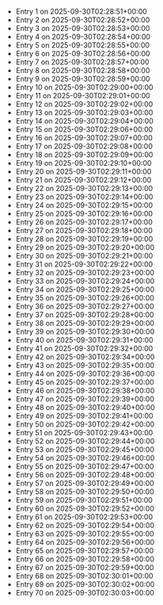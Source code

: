 - Entry 1 on 2025-09-30T02:28:51+00:00
- Entry 2 on 2025-09-30T02:28:52+00:00
- Entry 3 on 2025-09-30T02:28:53+00:00
- Entry 4 on 2025-09-30T02:28:54+00:00
- Entry 5 on 2025-09-30T02:28:55+00:00
- Entry 6 on 2025-09-30T02:28:56+00:00
- Entry 7 on 2025-09-30T02:28:57+00:00
- Entry 8 on 2025-09-30T02:28:58+00:00
- Entry 9 on 2025-09-30T02:28:59+00:00
- Entry 10 on 2025-09-30T02:29:00+00:00
- Entry 11 on 2025-09-30T02:29:01+00:00
- Entry 12 on 2025-09-30T02:29:02+00:00
- Entry 13 on 2025-09-30T02:29:03+00:00
- Entry 14 on 2025-09-30T02:29:04+00:00
- Entry 15 on 2025-09-30T02:29:06+00:00
- Entry 16 on 2025-09-30T02:29:07+00:00
- Entry 17 on 2025-09-30T02:29:08+00:00
- Entry 18 on 2025-09-30T02:29:09+00:00
- Entry 19 on 2025-09-30T02:29:10+00:00
- Entry 20 on 2025-09-30T02:29:11+00:00
- Entry 21 on 2025-09-30T02:29:12+00:00
- Entry 22 on 2025-09-30T02:29:13+00:00
- Entry 23 on 2025-09-30T02:29:14+00:00
- Entry 24 on 2025-09-30T02:29:15+00:00
- Entry 25 on 2025-09-30T02:29:16+00:00
- Entry 26 on 2025-09-30T02:29:17+00:00
- Entry 27 on 2025-09-30T02:29:18+00:00
- Entry 28 on 2025-09-30T02:29:19+00:00
- Entry 29 on 2025-09-30T02:29:20+00:00
- Entry 30 on 2025-09-30T02:29:21+00:00
- Entry 31 on 2025-09-30T02:29:22+00:00
- Entry 32 on 2025-09-30T02:29:23+00:00
- Entry 33 on 2025-09-30T02:29:24+00:00
- Entry 34 on 2025-09-30T02:29:25+00:00
- Entry 35 on 2025-09-30T02:29:26+00:00
- Entry 36 on 2025-09-30T02:29:27+00:00
- Entry 37 on 2025-09-30T02:29:28+00:00
- Entry 38 on 2025-09-30T02:29:29+00:00
- Entry 39 on 2025-09-30T02:29:30+00:00
- Entry 40 on 2025-09-30T02:29:31+00:00
- Entry 41 on 2025-09-30T02:29:32+00:00
- Entry 42 on 2025-09-30T02:29:34+00:00
- Entry 43 on 2025-09-30T02:29:35+00:00
- Entry 44 on 2025-09-30T02:29:36+00:00
- Entry 45 on 2025-09-30T02:29:37+00:00
- Entry 46 on 2025-09-30T02:29:38+00:00
- Entry 47 on 2025-09-30T02:29:39+00:00
- Entry 48 on 2025-09-30T02:29:40+00:00
- Entry 49 on 2025-09-30T02:29:41+00:00
- Entry 50 on 2025-09-30T02:29:42+00:00
- Entry 51 on 2025-09-30T02:29:43+00:00
- Entry 52 on 2025-09-30T02:29:44+00:00
- Entry 53 on 2025-09-30T02:29:45+00:00
- Entry 54 on 2025-09-30T02:29:46+00:00
- Entry 55 on 2025-09-30T02:29:47+00:00
- Entry 56 on 2025-09-30T02:29:48+00:00
- Entry 57 on 2025-09-30T02:29:49+00:00
- Entry 58 on 2025-09-30T02:29:50+00:00
- Entry 59 on 2025-09-30T02:29:51+00:00
- Entry 60 on 2025-09-30T02:29:52+00:00
- Entry 61 on 2025-09-30T02:29:53+00:00
- Entry 62 on 2025-09-30T02:29:54+00:00
- Entry 63 on 2025-09-30T02:29:55+00:00
- Entry 64 on 2025-09-30T02:29:56+00:00
- Entry 65 on 2025-09-30T02:29:57+00:00
- Entry 66 on 2025-09-30T02:29:58+00:00
- Entry 67 on 2025-09-30T02:29:59+00:00
- Entry 68 on 2025-09-30T02:30:01+00:00
- Entry 69 on 2025-09-30T02:30:02+00:00
- Entry 70 on 2025-09-30T02:30:03+00:00
